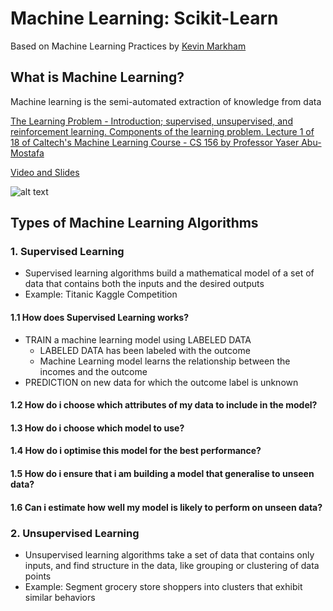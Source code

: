 # Machine Learning: Scikit-Learn

Based on Machine Learning Practices by [Kevin Markham](https://github.com/justmarkham)

## What is Machine Learning?

Machine learning is the semi-automated extraction of knowledge from data

[The Learning Problem - Introduction; supervised, unsupervised, and reinforcement learning. Components of the learning problem. Lecture 1 of 18 of Caltech's Machine Learning Course - CS 156 by Professor Yaser Abu-Mostafa](https://www.youtube.com/watch?time_continue=83&v=mbyG85GZ0PI)

[Video and Slides](http://work.caltech.edu/library/014.html)

![alt text](/home/dsc/Repos/MasterDataScience/06_Machine_Learning_on_my_own/Img/image.png "Logo Title Text 1")

## Types of Machine Learning Algorithms

### 1. Supervised Learning

- Supervised learning algorithms build a mathematical model of a set of data that contains both the inputs and the desired outputs
- Example: Titanic Kaggle Competition

#### 1.1 How does Supervised Learning works?

- TRAIN a machine learning model using LABELED DATA
    - LABELED DATA has been labeled with the outcome
    - Machine Learning model learns the relationship between the incomes and the outcome
- PREDICTION on new data for which the outcome label is unknown

#### 1.2 How do i choose which attributes of my data to include in the model?

#### 1.3 How do i choose which model to use?

#### 1.4 How do i optimise this model for the best performance?

#### 1.5 How do i ensure that i am building a model that generalise to unseen data?

#### 1.6 Can i estimate how well my model is likely to perform on unseen data?

 
### 2. Unsupervised Learning

- Unsupervised learning algorithms take a set of data that contains only inputs, and find structure in the data, like grouping or clustering of data points
- Example: Segment grocery store shoppers into clusters that exhibit similar behaviors
